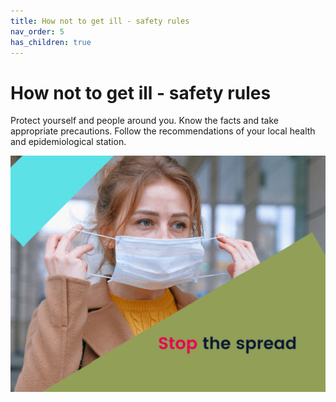 ```yaml
---
title: How not to get ill - safety rules
nav_order: 5
has_children: true
---
```


How not to get ill - safety rules
================================

Protect yourself and people around you. Know the facts and take appropriate precautions. Follow the recommendations of your local health and epidemiological station.

![Stop the spread.png](./images/Stop%20the%20spread.png)